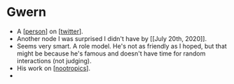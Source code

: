 # Gwern
- A [[person]] on [[twitter]].
- Another node I was surprised I didn't have by [[July 20th, 2020]].
- Seems very smart. A role model. He's not as friendly as I hoped, but that might be because he's famous and doesn't have time for random interactions (not judging).
- His work on [[nootropics]].
- 

[//begin]: # "Autogenerated link references for markdown compatibility"
[person]: person "Person"
[twitter]: twitter "Twitter"
[nootropics]: nootropics "Nootropics"
[//end]: # "Autogenerated link references"